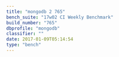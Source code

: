 ```yaml
---
title: "mongodb 2 765"
bench_suite: "17w02 CI Weekly Benchmark"
build_number: "765"
dbprofile: "mongodb"
classifier: ""
date: 2017-01-09T05:14:54
type: "bench"
---
```

